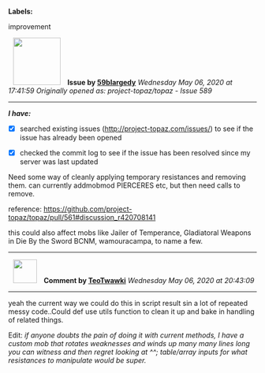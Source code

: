 **Labels:**

improvement



<a href="https://github.com/59blargedy"><img src="https://avatars0.githubusercontent.com/u/52636208?v=4" width="96" height="96" hspace="10"></img></a> **Issue by [59blargedy](https://github.com/59blargedy)**
_Wednesday May 06, 2020 at 17:41:59_
_Originally opened as: project-topaz/topaz - Issue 589_

----

<!-- place 'x' mark between square [] brackets to checkmark box -->
**_I have:_**

- [x] searched existing issues (http://project-topaz.com/issues/) to see if the issue has already been opened
- [x] checked the commit log to see if the issue has been resolved since my server was last updated
Need some way of cleanly applying temporary resistances and removing them. can currently addmobmod PIERCERES etc, but then need calls to remove.

reference: https://github.com/project-topaz/topaz/pull/561#discussion_r420708141
this could also affect mobs like Jailer of Temperance, Gladiatoral Weapons in Die By the Sword BCNM, wamouracampa, to name a few.  





----
<a href="https://github.com/TeoTwawki"><img src="https://avatars0.githubusercontent.com/u/6871475?v=4" width="48" height="48" hspace="10"></img></a> **Comment by [TeoTwawki](https://github.com/TeoTwawki)**
_Wednesday May 06, 2020 at 20:43:09_

----

yeah the current way we could do this in script result sin a lot of repeated messy code..Could def use utils function to clean it up and bake in handling of related things.

Edit: _if anyone doubts the pain of doing it with current methods, I have a custom mob that rotates weaknesses and winds up many many lines long you can witness and then regret looking at ^^; table/array inputs for what resistances to manipulate would be super._
